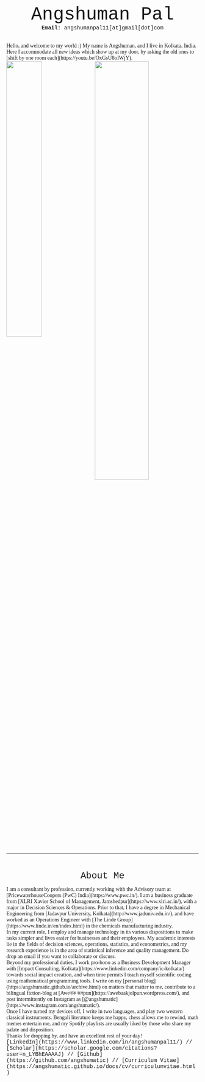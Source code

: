 <p align="center">
<font size="7"> <span style="font-family:Courier New;">Angshuman Pal</span> </font><br/>
  <span style="font-family:Courier New;"> <strong> Email:</strong> angshumanpal11[at]gmail[dot]com</span>
</p>
<br/>

  
<span style="font-family:Garamond;">
  Hello, and welcome to my world :) My name is Angshuman, and I live in Kolkata, India.<br/>
  Here I accommodate all new ideas which show up at my door, by asking the old ones to [shift by one room each](https://youtu.be/OxGsU8oIWjY).<br/>
</span>


<img src="https://user-images.githubusercontent.com/98811198/153483695-e7f33353-52a2-47b1-b427-62a51403e43c.jpeg" style="float: left; width: 43%; margin-right: 1%; margin-bottom: 0.5em;">
<img src="https://user-images.githubusercontent.com/98811198/153483784-9aa1253e-dd0b-45c5-96a4-52e6b85c844f.jpeg" style="float: right; width: 53%; margin-right: 1%; margin-bottom: 0.5em;">
<p style="clear: both;"></p>

___


<br/>


<span style="font-family:Garamond;">
  
<p align="center">
  <span style="font-family:Courier New;">
    <font size="5">About Me</font><br/>
  </span>
</p>


<span style="font-family:Garamond;">
  I am a consultant by profession, currently working with the Advisory team at [PricewaterhouseCoopers (PwC) India](https://www.pwc.in/). I am a business graduate from [XLRI Xavier School of Management, Jamshedpur](https://www.xlri.ac.in/), with a major in Decision Sciences & Operations. Prior to that, I have a degree in Mechanical Engineering from [Jadavpur University, Kolkata](http://www.jaduniv.edu.in/), and have worked as an Operations Engineer with [The Linde Group](https://www.linde.in/en/index.html) in the chemicals manufacturing industry.<br/>
</span>

<span style="font-family:Garamond;">
  In my current role, I employ and manage technology in its various dispositions to make tasks simpler and lives easier for businesses and their employees. My academic interests lie in the fields of decision sciences, operations, statistics, and econometrics, and my research experience is in the area of statistical inference and quality management. Do drop an email if you want to collaborate or discuss.<br/>
</span>

<span style="font-family:Garamond;">
Beyond my professional duties, I work pro-bono as a Business Development Manager with [Impact Consulting, Kolkata](https://www.linkedin.com/company/ic-kolkata/) towards social impact creation, and when time permits I teach myself scientific coding using mathematical programming tools. I write on my [personal blog](https://angshumatic.github.io/archive.html) on matters that matter to me, contribute to a bilingual fiction-blog at [Aweবাক জলpun](https://awebaakjolpun.wordpress.com/), and post intermittently on Instagram as [@angshumatic](https://www.instagram.com/angshumatic/).<br/>
</span>

<span style="font-family:Garamond;">
  Once I have turned my devices off, I write in two languages, and play two western classical instruments. Bengali literature keeps me happy, chess allows me to rewind, math memes entertain me, and my Spotify playlists are usually liked by those who share my palate and disposition.<br/>
</span>
  
<span style="font-family:Garamond;">
  Thanks for dropping by, and have an excellent rest of your day!<br/>
</span>

<span style="font-family:Courier New;">
[LinkedIn](https://www.linkedin.com/in/angshumanpal11/) // [Scholar](https://scholar.google.com/citations?user=n_LYBhEAAAAJ) // [Github](https://github.com/angshumatic) // [Curriculum Vitae](https://angshumatic.github.io/docs/cv/curriculumvitae.html)
</span>
